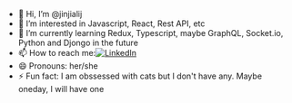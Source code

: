 - 👋 Hi, I’m @jinjialij
- 👀 I’m interested in Javascript, React, Rest API, etc
- 🌱 I’m currently learning Redux, Typescript, maybe GraphQL, Socket.io, Python and Djongo in the future
- 📫 How to reach me:[![LinkedIn]({https://img.shields.io/badge/LinkedIn-0077B5?style=for-the-badge&logo=linkedin&logoColor=white} "Jiali's linkedIn")](https://www.linkedin.com/in/jialijin/)
- 😄 Pronouns: her/she
- ⚡ Fun fact: I am obssessed with cats but I don't have any. Maybe oneday, I will have one

<!---
jinjialij/jinjialij is a ✨ special ✨ repository because its `README.md` (this file) appears on your GitHub profile.
You can click the Preview link to take a look at your changes.
--->
